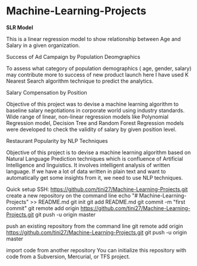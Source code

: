 # Machine-Learning-Projects

<B>SLR Model</B>

This is a linear regression model to show relationship between Age and Salary in a given organization.

Success of Ad Campaign by Population Deomgraphics

To assess what category of population demographics ( age, gender, salary) may contribute more to success of new product launch here I have used K Nearest Search algorithm technique to predict the analytics.

Salary Compensation by Position 

Objective of this project was to devise a machine learning algorithm to baseline salary negotiations in corporate world using industry standards. Wide range of linear, non-linear regression models like Polynomial Regression model, Decision Tree and Random Forest Regression models were developed to check the validity of salary by given position level.

Restaurant Popularity by NLP Techniques

Objective of this project is to devise a machine learning algorithm based on Natural Language Prediction techniques which is confluence of Artificial Intelligence and linguistics. It involves intelligent analysis of written language. If we have a lot of data written in plain text and want to automatically get some insights from it, we need to use NLP techniques.


Quick setup
SSH: https://github.com/tini27/Machine-Learning-Projects.git
create a new repository on the command line
    echo "# Machine-Learning-Projects" >> README.md
    git init
    git add README.md
    git commit -m "first commit"
    git remote add origin https://github.com/tini27/Machine-Learning-Projects.git
    git push -u origin master
    
 push an existing repository from the command line
     git remote add origin https://github.com/tini27/Machine-Learning-Projects.git
    git push -u origin master
    
 import code from another repository
 You can initialize this repository with code from a Subversion, Mercurial, or TFS project.
